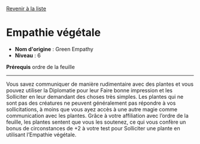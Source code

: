 [Revenir à la liste](..)

# Empathie végétale

 * **Nom d'origine** : Green Empathy
 * **Niveau** : 6


<p><strong>Prérequis</strong> ordre de la feuille</p>
<hr>
<p>Vous savez communiquer de manière rudimentaire avec des plantes et vous pouvez utiliser la Diplomatie pour leur Faire bonne impression et les Solliciter en leur demandant des choses très simples. Les plantes qui ne sont pas des créatures ne peuvent généralement pas répondre à vos sollicitations, à moins que vous ayez accès à une autre magie comme communication avec les plantes. Grâce à votre affiliation avec l’ordre de la feuille, les plantes sentent que vous les soutenez, ce qui vous confère un bonus de circonstances de +2 à votre test pour Solliciter une plante en utilisant l’Empathie végétale.</p>